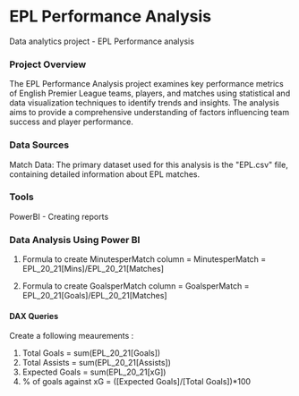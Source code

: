 # EPL Performance Analysis
Data analytics project - EPL Performance analysis

### Project Overview
The EPL Performance Analysis project examines key performance metrics of English Premier League teams, players, and matches using statistical and data visualization techniques to identify trends and insights. The analysis aims to provide a comprehensive understanding of factors influencing team success and player performance.

### Data Sources
Match Data: The primary dataset used for this analysis is the "EPL.csv" file, containing detailed information about EPL matches.

### Tools
PowerBI - Creating reports

### Data Analysis Using Power BI

1. Formula to create MinutesperMatch column
      = MinutesperMatch = EPL_20_21[Mins]/EPL_20_21[Matches]

1. Formula to create GoalsperMatch column
      = GoalsperMatch = EPL_20_21[Goals]/EPL_20_21[Matches]

#### DAX Queries
Create a following meaurements :
1. Total Goals = sum(EPL_20_21[Goals])
1. Total Assists = sum(EPL_20_21[Assists])
1. Expected Goals = sum(EPL_20_21[xG])
1. % of goals against xG = ([Expected Goals]/[Total Goals])*100



